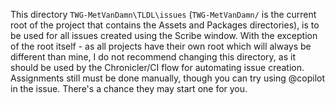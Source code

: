This directory `TWG-MetVanDamn\TLDL\issues` (`TWG-MetVanDamn/` is the current root of the project that contains the Assets and Packages directories), is to be used for all issues created using the Scribe window.
With the exception of the root itself - as all projects have their own root which will always be different than mine, I do not recommend changing this directory, as it should be used by the Chronicler/CI flow for automating issue creation. Assignments still must be done manually, though you can try using @copilot in the issue. There's a chance they may start one for you.